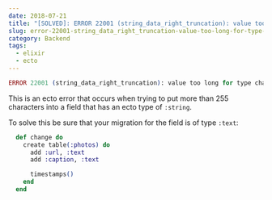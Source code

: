 ```yaml
---
date: 2018-07-21
title: "[SOLVED]: ERROR 22001 (string_data_right_truncation): value too long for type character varying(255)"
slug: error-22001-string_data_right_truncation-value-too-long-for-type-character
category: Backend
tags:
  - elixir
  - ecto
---
```


```elixir
ERROR 22001 (string_data_right_truncation): value too long for type character varying(255)
```

This is an ecto error that occurs when trying to put more than 255 characters into a field that has an ecto type of `:string`. 

To solve this be sure that your migration for the field is of type `:text`:

```elixir
  def change do
    create table(:photos) do
      add :url, :text
      add :caption, :text

      timestamps()
    end
  end
```

